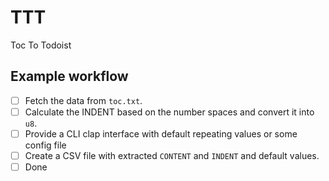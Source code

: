 # TTT

Toc To Todoist

## Example workflow

- [ ] Fetch the data from `toc.txt`.
- [ ] Calculate the INDENT based on the number spaces and convert it into `u8`.
- [ ] Provide a CLI clap interface with default repeating values or some config file
- [ ] Create a CSV file with extracted `CONTENT` and `INDENT` and default values.
- [ ] Done
